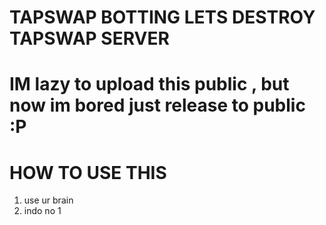 # TAPSWAP BOTTING LETS DESTROY TAPSWAP SERVER

# IM lazy to upload this public , but now im bored just release to public :P

# HOW TO USE THIS

1. use ur brain
2. indo no 1
